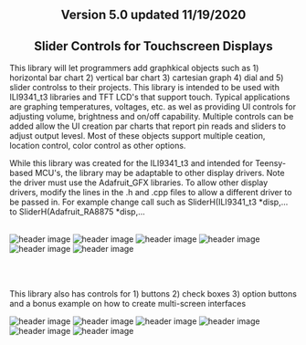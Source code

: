 <b><h2><center>Version 5.0 updated 11/19/2020</center></h1></b>

<b><h2><center>Slider Controls for Touchscreen Displays</center></h1></b>

This library will let programmers add graphkical objects such as 1) horizontal bar chart 2) vertical bar chart 3) cartesian graph 4) dial and 5) slider controlss to their projects. This library is intended to be used with ILI9341_t3 libraries and TFT LCD's that support touch. Typical applications are graphing temperatures, voltages, etc. as wel as providing UI controls for adjusting volume, brightness and on/off capability. Multiple controls can be added allow the UI creation par charts that report pin reads and sliders to adjust output levesl. Most of these objects support multiple ceation, location control, color control as other options. 

While this library was created for the ILI9341_t3 and intended for Teensy-based MCU's, the library may be adaptable to other display drivers. Note the driver must use the Adafruit_GFX libraries. To allow other display drivers, modify the lines in the .h and .cpp files to allow a different driver to be passed in. For example change call such as SliderH(ILI9341_t3 *disp,... to SliderH(Adafruit_RA8875 *disp,...
<br>
<br>

![header image](https://raw.github.com/KrisKasprzak/ILI9341_t3_controls/master/BarChartH.jpg)
![header image](https://raw.github.com/KrisKasprzak/ILI9341_t3_controls/master/BarChartV.jpg)
![header image](https://raw.github.com/KrisKasprzak/ILI9341_t3_controls/master/CGraph.jpg)
![header image](https://raw.github.com/KrisKasprzak/ILI9341_t3_controls/master/Dial.jpg)
![header image](https://raw.github.com/KrisKasprzak/ILI9341_t3_controls/master/Equalizer.jpg)
![header image](https://raw.github.com/KrisKasprzak/ILI9341_t3_controls/master/ColorPicker.jpg)


<br>
<br>

This library also has controls for 1) buttons 2) check boxes 3) option buttons and a bonus example on how to create multi-screen interfaces

![header image](https://raw.github.com/KrisKasprzak/ILI9341_t3_controls/master/Button.jpg)
![header image](https://raw.github.com/KrisKasprzak/ILI9341_t3_controls/master/Checkbox.jpg)
![header image](https://raw.github.com/KrisKasprzak/ILI9341_t3_controls/master/OptionButton.jpg)
![header image](https://raw.github.com/KrisKasprzak/ILI9341_t3_controls/master/MultiSceen.jpg)
![header image](https://raw.github.com/KrisKasprzak/ILI9341_t3_controls/master/eq.jpg)
![header image](https://raw.github.com/KrisKasprzak/ILI9341_t3_controls/master/eqsettings.jpg)
